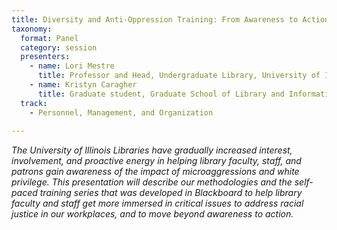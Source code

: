 ```yaml
---
title: Diversity and Anti-Oppression Training: From Awareness to Action
taxonomy:
  format: Panel
  category: session
  presenters:
	- name: Lori Mestre
	  title: Professor and Head, Undergraduate Library, University of Illinois at Urbana-Champaign
	- name: Kristyn Caragher
	  title: Graduate student, Graduate School of Library and Information Science, University of Illinois at Urbana-Champaign
  track: 
    - Personnel, Management, and Organization
	
---
```

_The University of Illinois Libraries have gradually increased interest, involvement, and proactive energy in helping
 library faculty, staff, and patrons gain awareness of the impact of microaggressions and white privilege. This presentation will describe our methodologies and the self-paced training series that was developed in Blackboard to help library faculty and staff get more immersed in critical issues to address racial justice in our workplaces, and to move beyond awareness to action._
